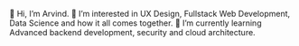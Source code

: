 👋 Hi, I’m Arvind.
👀 I’m interested in UX Design, Fullstack Web Development, Data Science and how it all comes together.
🌱 I’m currently learning Advanced backend development, security and cloud architecture.

 <!--- - 💞️ I’m looking to collaborate on ...
- 📫 How to reach me ... --->

<!---
imarvinds/imarvinds is a ✨ special ✨ repository because its `README.md` (this file) appears on your GitHub profile.
You can click the Preview link to take a look at your changes.
--->
